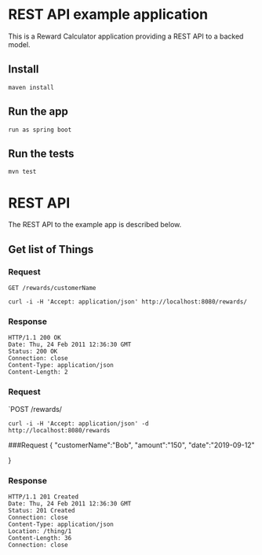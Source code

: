 # REST API example application

This is a Reward Calculator application providing a REST
API to a backed model.



## Install

    maven install

## Run the app

    run as spring boot 

## Run the tests

    mvn test

# REST API

The REST API to the example app is described below.

## Get list of Things

### Request

`GET /rewards/customerName`

    curl -i -H 'Accept: application/json' http://localhost:8080/rewards/

### Response

    HTTP/1.1 200 OK
    Date: Thu, 24 Feb 2011 12:36:30 GMT
    Status: 200 OK
    Connection: close
    Content-Type: application/json
    Content-Length: 2

    


### Request

`POST /rewards/

    curl -i -H 'Accept: application/json' -d  http://localhost:8080/rewards
###Request
  {
  "customerName":"Bob",
  "amount":"150",
  "date":"2019-09-12"  


 }
### Response

    HTTP/1.1 201 Created
    Date: Thu, 24 Feb 2011 12:36:30 GMT
    Status: 201 Created
    Connection: close
    Content-Type: application/json
    Location: /thing/1
    Content-Length: 36
    Connection: close